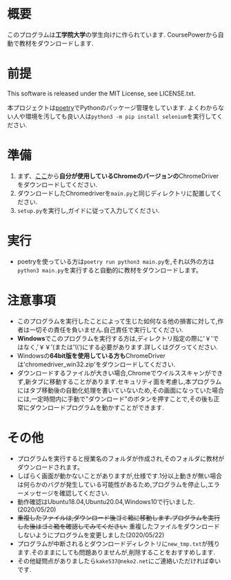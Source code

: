 # 概要
このプログラムは**工学院大学**の学生向けに作られています.
CoursePowerから自動で教材をダウンロードします.
# 前提
This software is released under the MIT License, see LICENSE.txt.

本プロジェクトは[poetry](https://cocoatomo.github.io/poetry-ja/)でPythonのパッケージ管理をしています.
よくわからない人や環境を汚しても良い人は`python3 -m pip install selenium`を実行してください.

# 準備
1. まず、[ここ](http://chromedriver.chromium.org/downloads)から**自分が使用しているChromeのバージョンの**ChromeDriverをダウンロードしてください.
2. ダウンロードしたChromedriverを`main.py`と同じディレクトリに配置してください.
3. `setup.py`を実行し,ガイドに従って入力してください.

# 実行
* poetryを使っている方は`poetry run python3 main.py`を,それ以外の方は`python3 main.py`を実行すると自動的に教材をダウンロードします。

# 注意事項
* このプログラムを実行したことによって生じた如何なる他の損害に対して,作者は一切その責任を負いません.自己責任で実行してください.
* **Windows**でこのプログラムを実行する方は,ディレクトリ指定の際に'￥'ではなく,'￥￥'(または'\\\\')にする必要があります.詳しくはググってください.
* Windowsの**64bit版を使用している方も**ChromeDriverは'chromedriver_win32.zip'をダウンロードしてください.
* ダウンロードするファイルが大きい場合,Chromeでウイルススキャンができず,新タブに移動することがあります.セキュリティ面を考慮し,本プログラムにはタブ移動後の自動化処理を書いていないため,その画面になっていた場合には,一定時間内に手動で"ダウンロード"のボタンを押すことで,その後も正常にダウンロードプログラムを動かすことができます.

# その他
* プログラムを実行すると授業名のフォルダが作成され,そのフォルダに教材がダウンロードされます。
* しばらく画面が動かないことがありますが,仕様です.1分以上動きが無い場合は何らかのバグが発生している可能性があるため,プログラムを停止し,エラーメッセージを確認してください.
* 動作確認はUbuntu18.04,Ubuntu20.04,Windows10で行いました. (2020/05/20)
*  ~~重複したファイルは,ダウンロード後ゴミ箱に移動します.プログラムを実行した後はゴミ箱を確認してみてください.~~ 重複したファイルをダウンロードしないようにプログラムを変更しました(2020/05/22)
* プログラムが中断されるとダウンロードディレクトリに`new_tmp.txt`が残ります.そのままにしても問題ありませんが,削除することをおすすめします.
* その他疑問点がありましたら`kake537@neko2.net`にご連絡いただければ幸いです.
